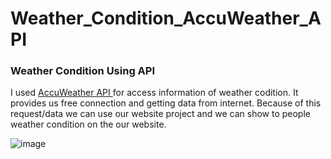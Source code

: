 # Weather_Condition_AccuWeather_API

### Weather Condition Using API

I used <a href="https://developer.accuweather.com/apis">AccuWeather API </a> for access information of weather codition. 
It provides us free connection and getting data from internet. Because of this request/data we can use our website project and 
we can show to people weather condition on the our website. 


![image](https://user-images.githubusercontent.com/58256667/118403983-b0e49300-b679-11eb-9288-4f00b8134670.png)
